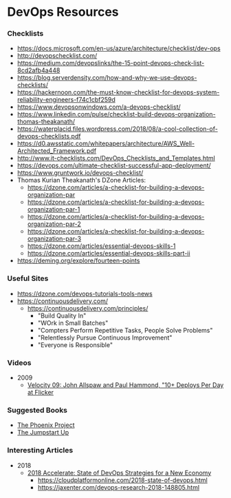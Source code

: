 
DevOps Resources
====

### Checklists
* https://docs.microsoft.com/en-us/azure/architecture/checklist/dev-ops
* http://devopschecklist.com/
* https://medium.com/devopslinks/the-15-point-devops-check-list-8cd2afb4a448
* https://blog.serverdensity.com/how-and-why-we-use-devops-checklists/
* https://hackernoon.com/the-must-know-checklist-for-devops-system-reliability-engineers-f74c1cbf259d
* https://www.devopsonwindows.com/a-devops-checklist/
* https://www.linkedin.com/pulse/checklist-build-devops-organization-thomas-theakanath/
* https://waterplacid.files.wordpress.com/2018/08/a-cool-collection-of-devops-checklists.pdf
* https://d0.awsstatic.com/whitepapers/architecture/AWS_Well-Architected_Framework.pdf
* http://www.it-checklists.com/DevOps_Checklists_and_Templates.html
* https://devops.com/ultimate-checklist-successful-app-deployment/
* https://www.gruntwork.io/devops-checklist/
* Thomas Kurian Theakanath's DZone Articles:
  * https://dzone.com/articles/a-checklist-for-building-a-devops-organization-par
  * https://dzone.com/articles/a-checklist-for-building-a-devops-organization-par-1
  * https://dzone.com/articles/a-checklist-for-building-a-devops-organization-par-2
  * https://dzone.com/articles/a-checklist-for-building-a-devops-organization-par-3
  * https://dzone.com/articles/essential-devops-skills-1
  * https://dzone.com/articles/essential-devops-skills-part-ii
* https://deming.org/explore/fourteen-points



### Useful Sites
* https://dzone.com/devops-tutorials-tools-news
* https://continuousdelivery.com/
  * https://continuousdelivery.com/principles/
    * "Build Quality In"
    * "WOrk in Small Batches"
    * "Compters Perform Repetitive Tasks, People Solve Problems"
    * "Relentlessly Pursue Continuous Improvement"
    * "Everyone is Responsible"



### Videos
* 2009
  * [Velocity 09: John Allspaw and Paul Hammond, "10+ Deploys Per Day at Flicker](https://www.youtube.com/watch?v=LdOe18KhtT4)



### Suggested Books
* [The Phoenix Project](http://itrevolution.com/book/the-phoenix-project/)
* [The Jumpstart Up](https://leanpub.com/the-jumpstart-up) 


### Interesting Articles
* 2018 
  * [2018 Accelerate: State of DevOps Strategies for a New Economy](https://cloudplatformonline.com/rs/248-TPC-286/images/DORA-State%20of%20DevOps.pdf)
    * https://cloudplatformonline.com/2018-state-of-devops.html 
    * https://jaxenter.com/devops-research-2018-148805.html

